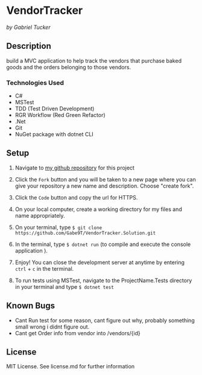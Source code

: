 # VendorTracker
_by Gabriel Tucker_

## Description

build a  MVC application to help track the vendors that purchase baked goods and the orders belonging to those vendors.
### Technologies Used

* C#
* MSTest
* TDD (Test Driven Development)
* RGR Workflow (Red Green Refactor)
* .Net
* Git
* NuGet package with dotnet CLI

## Setup

1. Navigate to [my github repository](https://github.com/Gabe9T/VendorTracker.Solution) for this project 

2. Click the `Fork` button and  you will be taken to a new page where you can give your repository a new name and description. Choose "create fork".

3. Click the `Code` button and copy the url for HTTPS.

4. On your local computer, create a working directory for my files and name appropriately.

5. On your terminal, type `$ git clone https://github.com/Gabe9T/VendorTracker.Solution.git`

6. In the terminal, type `$ dotnet run` (to compile and execute the console application ).

7. Enjoy!  You can close the development server at anytime by entering `ctrl` + `c` in the terminal.

8. To run tests using MSTest, navigate to the ProjectName.Tests directory in your terminal and type `$ dotnet test`

## Known Bugs
* Cant Run test for some reason, cant figure out why, probably something small wrong i didnt figure out.
* Cant get Order info from vendor into /vendors/{id}

## License
MIT License. See license.md for further information

